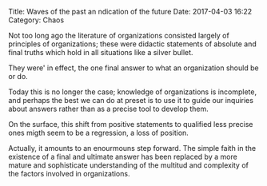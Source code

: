 Title: Waves of the past an ndication of the future
Date: 2017-04-03 16:22
Category: Chaos

Not too long ago the literature of organizations consisted largely of principles of organizations; these were didactic statements of absolute and final truths which hold in all situations like a silver bullet.

They were' in effect, the one final answer to what an organization should be or do.

Today this is no longer the case; knowledge of organizations is incomplete, and perhaps the best we can do at preset is to use it to guide our inquiries about answers rather than as a precise tool to develop them.

On the surface, this shift from positive statements to qualified less precise ones migth seem to be a regression, a loss of position.

Actually, it amounts to an enourmouns step forward. The simple faith in the existence of a final and ultimate answer has been replaced by a more mature and sophisticate understanding of the multitud and complexity of the factors involved in organizations.